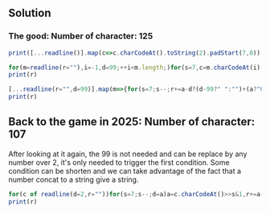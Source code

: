## Solution

### The good: Number of character: 125

```Javascript
print([...readline()].map(c=>c.charCodeAt().toString(2).padStart(7,0)).join``.match(/1+|0+/g).map(c=>["00 ","0 "][c[0]]+'0'.repeat(c.length)).join` `)
```

```Javascript
for(m=readline(r=""),i=-1,d=99;++i<m.length;)for(s=7,c=m.charCodeAt(i);s--;r+=a==d?"0":(d-99?" ":"")+(a?"0 0":"00 0"),d=a)a=(c>>s)&1
print(r)
```

```Javascript
[...readline(r="",d=99)].map(m=>{for(s=7;s--;r+=a-d?(d-99?" ":"")+(a?"0 0":"00 0"):"0",d=a)a=(m.charCodeAt()>>s)&1})
print(r)
```

## Back to the game in 2025: Number of character: 107

After looking at it again, the 99 is not needed and can be replace by any number over 2, it's only needed to trigger the first condition.
Some condition can be shorten and we can take advantage of the fact that a number concat to a string give a string.

```js
for(c of readline(d=2,r=""))for(s=7;s--;d=a)a=c.charCodeAt()>>s&1,r+=a-d?(r&&" ")+[a?"":0]+"0 0":0
print(r)
```